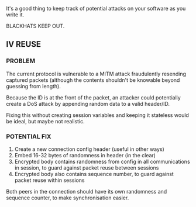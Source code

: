 It's a good thing to keep track of potential attacks on your software as you write it.

BLACKHATS KEEP OUT.

## IV REUSE

### PROBLEM

The current protocol is vulnerable to a MITM attack fraudulently resending captured packets (although the contents shouldn't be knowable beyond guessing from length).

Because the ID is at the front of the packet, an attacker could potentially create a DoS attack by appending random data to a valid header/ID.

Fixing this without creating session variables and keeping it stateless would be ideal, but maybe not realistic. 

### POTENTIAL FIX

1. Create a new connection config header (useful in other ways)
2. Embed 16-32 bytes of randomness in header (in the clear)
3. Encrypted body contains randomness from config in all communications in session, to guard against packet reuse between sessions
4. Encrypted body also contains sequence number, to guard against packet reuse within sessions

Both peers in the connection should have its own randomness and sequence counter, to make synchronisation easier.